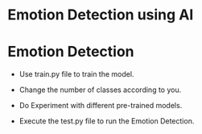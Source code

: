 # Emotion Detection using AI

# Emotion Detection



- Use train.py file to train the model.

- Change the number of classes according to you.

- Do Experiment with different pre-trained models.

- Execute the test.py file to run the Emotion Detection.




